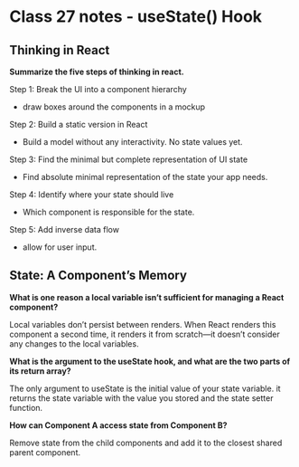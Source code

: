 # Class 27 notes - useState() Hook

## Thinking in React

**Summarize the five steps of thinking in react.**

Step 1: Break the UI into a component hierarchy

- draw boxes around the components in a mockup

Step 2: Build a static version in React

- Build a model without any interactivity. No state values yet.

Step 3: Find the minimal but complete representation of UI state

- Find absolute minimal representation of the state your app needs.

Step 4: Identify where your state should live

- Which component is responsible for the state.

Step 5: Add inverse data flow 

- allow for user input.

## State: A Component’s Memory

**What is one reason a local variable isn’t sufficient for managing a React component?**

Local variables don’t persist between renders. When React renders this component a second time, it renders it from scratch—it doesn’t consider any changes to the local variables.

**What is the argument to the useState hook, and what are the two parts of its return array?**

The only argument to useState is the initial value of your state variable. it returns the state variable with the value you stored and the state setter function.

**How can Component A access state from Component B?**

Remove state from the child components and add it to the closest shared parent component.
